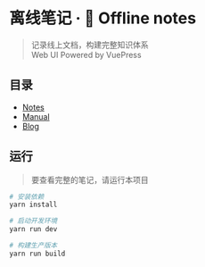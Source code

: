 # 离线笔记 · 📴 Offline notes

> 记录线上文档，构建完整知识体系\
> Web UI Powered by VuePress

## 目录

- [Notes](docs/notes)
- [Manual](docs/manual)
- [Blog](docs/blog)

## 运行

> 要查看完整的笔记，请运行本项目

```sh
# 安装依赖
yarn install

# 启动开发环境
yarn run dev

# 构建生产版本
yarn run build
```

